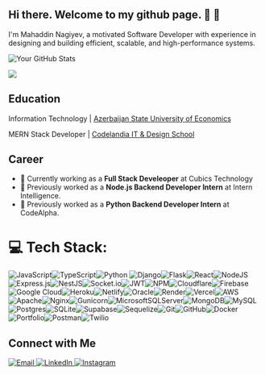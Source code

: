 ## Hi there. Welcome to my github page. 👋 👋

I'm Mahaddin Nagiyev, a motivated Software Developer with experience in designing and building efficient, scalable, and high-performance systems.

![Your GitHub Stats](https://github-readme-stats.vercel.app/api?username=mahaddinnagiyev&show_icons=true&theme=radical)

![](https://github-readme-stats.vercel.app/api/top-langs/?username=mahaddinnagiyev&theme=dark&hide_border=false&include_all_commits=false&count_private=true&layout=compact)

## Education
Information Technology | [Azerbaijan State University of Economics](https://unec.edu.az/)

MERN Stack Developer | [Codelandia IT & Design School](https://codelandia.edu.az/)


## Career
- 💼 Currently working as a **Full Stack Develeoper** at Cubics Technology
- 💼 Previously worked as a **Node.js Backend Developer Intern** at Intern Intelligence.
- 💼 Previously worked as a **Python Backend Developer Intern** at CodeAlpha.


# 💻 Tech Stack:

![JavaScript](https://img.shields.io/badge/javascript-%23323330.svg?style=for-the-badge&logo=javascript&logoColor=%23F7DF1E)![TypeScript](https://img.shields.io/badge/typescript-%23007ACC.svg?style=for-the-badge&logo=typescript&logoColor=white)![Python](https://img.shields.io/badge/python-3670A0?style=for-the-badge&logo=python&logoColor=ffdd54) 
![Django](https://img.shields.io/badge/django-%23092E20.svg?style=for-the-badge&logo=django&logoColor=white)![Flask](https://img.shields.io/badge/flask-%23000.svg?style=for-the-badge&logo=flask&logoColor=white)![React](https://img.shields.io/badge/React-61DAFB?style=for-the-badge&logo=react&logoColor=white)![NodeJS](https://img.shields.io/badge/node.js-6DA55F?style=for-the-badge&logo=node.js&logoColor=white)![Express.js](https://img.shields.io/badge/express.js-%23404d59.svg?style=for-the-badge&logo=express&logoColor=%2361DAFB)![NestJS](https://img.shields.io/badge/nestjs-%23E0234E.svg?style=for-the-badge&logo=nestjs&logoColor=white)![Socket.io](https://img.shields.io/badge/Socket.io-black?style=for-the-badge&logo=socket.io&badgeColor=010101)![JWT](https://img.shields.io/badge/JWT-black?style=for-the-badge&logo=JSON%20web%20tokens)![NPM](https://img.shields.io/badge/NPM-%23CB3837.svg?style=for-the-badge&logo=npm&logoColor=white)![Cloudflare](https://img.shields.io/badge/Cloudflare-F38020?style=for-the-badge&logo=Cloudflare&logoColor=white)![Firebase](https://img.shields.io/badge/firebase-%23039BE5.svg?style=for-the-badge&logo=firebase)![Google Cloud](https://img.shields.io/badge/GoogleCloud-%234285F4.svg?style=for-the-badge&logo=google-cloud&logoColor=white)![Heroku](https://img.shields.io/badge/heroku-%23430098.svg?style=for-the-badge&logo=heroku&logoColor=white)![Netlify](https://img.shields.io/badge/netlify-%23000000.svg?style=for-the-badge&logo=netlify&logoColor=#00C7B7)![Oracle](https://img.shields.io/badge/Oracle-F80000?style=for-the-badge&logo=oracle&logoColor=white)![Render](https://img.shields.io/badge/Render-%46E3B7.svg?style=for-the-badge&logo=render&logoColor=white)![Vercel](https://img.shields.io/badge/vercel-%23000000.svg?style=for-the-badge&logo=vercel&logoColor=white)![AWS](https://img.shields.io/badge/AWS-%23FF9900.svg?style=for-the-badge&logo=amazon-aws&logoColor=white)![Apache](https://img.shields.io/badge/apache-%23D42029.svg?style=for-the-badge&logo=apache&logoColor=white)![Nginx](https://img.shields.io/badge/nginx-%23009639.svg?style=for-the-badge&logo=nginx&logoColor=white)![Gunicorn](https://img.shields.io/badge/gunicorn-%298729.svg?style=for-the-badge&logo=gunicorn&logoColor=white)![MicrosoftSQLServer](https://img.shields.io/badge/Microsoft%20SQL%20Server-CC2927?style=for-the-badge&logo=microsoft%20sql%20server&logoColor=white)![MongoDB](https://img.shields.io/badge/MongoDB-%234ea94b.svg?style=for-the-badge&logo=mongodb&logoColor=white)![MySQL](https://img.shields.io/badge/mysql-4479A1.svg?style=for-the-badge&logo=mysql&logoColor=white)![Postgres](https://img.shields.io/badge/postgres-%23316192.svg?style=for-the-badge&logo=postgresql&logoColor=white)![SQLite](https://img.shields.io/badge/sqlite-%2307405e.svg?style=for-the-badge&logo=sqlite&logoColor=white)![Supabase](https://img.shields.io/badge/Supabase-3ECF8E?style=for-the-badge&logo=supabase&logoColor=white)![Sequelize](https://img.shields.io/badge/Sequelize-52B0E7?style=for-the-badge&logo=Sequelize&logoColor=white)![Git](https://img.shields.io/badge/git-%23F05033.svg?style=for-the-badge&logo=git&logoColor=white)![GitHub](https://img.shields.io/badge/github-%23121011.svg?style=for-the-badge&logo=github&logoColor=white)![Docker](https://img.shields.io/badge/docker-%230db7ed.svg?style=for-the-badge&logo=docker&logoColor=white)![Portfolio](https://img.shields.io/badge/Portfolio-%23000000.svg?style=for-the-badge&logo=firefox&logoColor=#FF7139)![Postman](https://img.shields.io/badge/Postman-FF6C37?style=for-the-badge&logo=postman&logoColor=white)![Twilio](https://img.shields.io/badge/Twilio-F22F46?style=for-the-badge&logo=Twilio&logoColor=white) 



## Connect with Me

<a href=mailto:meheddinngyv9@gmail.com target=#>
  <img src=https://img.shields.io/badge/Email-D14836?style=for-the-badge&logo=gmail&logoColor=white alt=Email>
</a>
<a href=https://www.linkedin.com/in/nagiyev-mahaddin-3395a72a0/ target=#>
  <img src=https://img.shields.io/badge/LinkedIn-0077B5?style=for-the-badge&logo=linkedin&logoColor=white alt=LinkedIn>
</a>
<a href=https://www.instagram.com/nagiyev.5/ target=#>
  <img src=https://img.shields.io/badge/Instagram-E4405F?style=for-the-badge&logo=instagram&logoColor=white alt=Instagram>
</a>




<!--
**nagiyev9/nagiyev9** is a ✨ _special_ ✨ repository because its `README.md` (this file) appears on your GitHub profile.

Here are some ideas to get you started:

- 🔭 I’m currently working on ...
- 🌱 I’m currently learning ...
- 👯 I’m looking to collaborate on ...
- 🤔 I’m looking for help with ...
- 💬 Ask me about ...
- 📫 How to reach me: ...
- 😄 Pronouns: ...
- ⚡ Fun fact: ...
-->



<!-- Proudly created with GPRM ( https://gprm.itsvg.in ) -->
